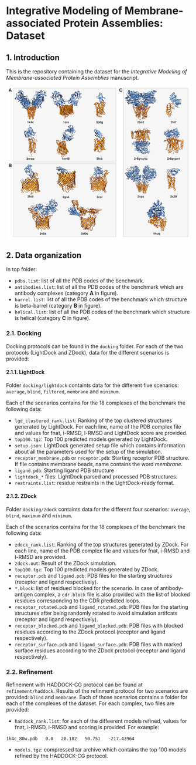 # Integrative Modeling of Membrane-associated Protein Assemblies: Dataset

## 1. Introduction

This is the repository containing the dataset for the *Integrative Modeling of Membrane-associated Protein Assemblies* manuscript.

![Benchmark](media/benchmark.png)


## 2. Data organization

In top folder:

* `pdbs.list`: list of all the PDB codes of the benchmark.
* `antibodies.list`: list of all the PDB codes of the benchmark which are antibody complexes (category **A** in figure).
* `barrel.list`: list of all the PDB codes of the benchmark which structure is beta-barrel (category **B** in figure).
* `helical.list`: list of all the PDB codes of the benchmark which structure is helical (category **C** in figure).

### 2.1. Docking

Docking protocols can be found in the `docking` folder. For each of the two protocols (LightDock and ZDock), data for the different scenarios is provided:

#### 2.1.1. LightDock

Folder `docking/lightdock` containts data for the different five scenarios: `average`, `blind`, `filtered`, `membrane` and `minimum`.

Each of the scenarios contains for the 18 complexes of the benchmark the following data:

* `lgd_clustered_rank.list`: Ranking of the top clustered structures generated by LightDock. For each line, name of the PDB complex file and values for fnat, i-RMSD, l-RMSD and LightDock score are provided.
* `top100.tgz`: Top 100 predicted models generated by LightDock.
* `setup.json`: LightDock generated setup file which contains information about all the parameters used for the setup of the simulation.
* `receptor_membrane.pdb` or `receptor.pdb`: Starting receptor PDB structure. If file contains membrane beads, name contains the word *membrane*.
* `ligand.pdb`: Starting ligand PDB structure
* `lightdock_*` files: LightDock parsed and processed PDB structures.
* `restraints.list`: residue restraints in the LightDock-ready format.

#### 2.1.2. ZDock

Folder `docking/zdock` containts data for the different four scenarios: `average`, `blind`, `maximum` and `minimum`.

Each of the scenarios contains for the 18 complexes of the benchmark the following data:

* `zdock_rank.list`: Ranking of the top structures generated by ZDock. For each line, name of the PDB complex file and values for fnat, i-RMSD and l-RMSD are provided.
* `zdock.out`: Result of the ZDock simulation.
* `top100.tgz`: Top 100 predicted models generated by ZDock.
* `receptor.pdb` and `ligand.pdb`: PDB files for the starting structures (receptor and ligand respectively).
* `*.block`: list of residued blocked for the scenario. In case of antibody-antigen complex, a `cdr.block` file is also provided with the list of blocked residues corresponding to the CDR predicted loops.
* `receptor_rotated.pdb` and `ligand_rotated.pdb`: PDB files for the starting structures after being randomly rotated to avoid simulation artifcats (receptor and ligand respectively).
* `receptor_blocked.pdb` and `ligand_blocked.pdb`: PDB files with blocked residues according to the ZDock protocol (receptor and ligand respectively).
* `receptor_surface.pdb` and `ligand_surface.pdb`: PDB files with marked surface residues according to the ZDock protocol (receptor and ligand respectively).


### 2.2. Refinement

Refinement with HADDOCK-CG protocol can be found at `refinement/haddock`. Results of the refinment protocol for two scenarios are provided: `blind` and `membrane`. Each of those scenarios contains a folder for each of the complexes of the dataset. For each complex, two files are provided:

* `haddock_rank.list`: for each of the diffeerent models refined, values for fnat, i-RMSD, l-RMSD and scoring is provided. For example:

 ```
 1k4c_80w.pdb   0.0   20.182   50.751   -217.43964
 ```

* `models.tgz`: compressed tar archive which contains the top 100 models refined by the HADDOCK-CG protocol.